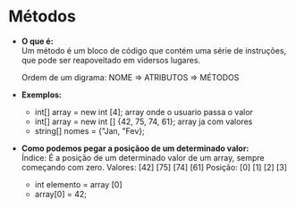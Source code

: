 # Métodos

- **O que é:**  
  Um método é um bloco de código que contém uma série de instruções, que pode ser reapoveitado
  em vidersos lugares.

  Ordem de um digrama: NOME => ATRIBUTOS => MÉTODOS

- **Exemplos:**  
  - int[] array = new int [4]; array onde o usuario passa o valor
  - int[] array = new int [] {42, 75, 74, 61};   array ja com valores 
  - string[] nomes = {"Jan, "Fev};

- **Como podemos pegar a posiçãoo de um determinado valor:**  
  Índice: É a posição de um determinado valor de um array, sempre começando com zero.
  Valores: [42] [75] [74] [61]
  Posição: [0]  [1]  [2]  [3]
  - int elemento = array [0]
  - array[0] = 42;
